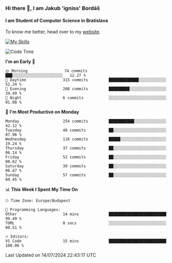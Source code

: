 ### Hi there 👋, I am Jakub 'igniss' Bordáš

#### I am Student of Computer Science in Bratislava
To know me better, head over to my [website](https://bordas.sk).

[![My Skills](https://skillicons.dev/icons?i=js,html,css,figma,svelte,java,kotlin,python,postgresql,typescript,nest,nodejs)](https://bordas.sk)


<!--START_SECTION:waka-->
![Code Time](http://img.shields.io/badge/Code%20Time-1%2C484%20hrs%2056%20mins-blue)

**I'm an Early 🐤** 

```text
🌞 Morning                74 commits          ███░░░░░░░░░░░░░░░░░░░░░░   12.27 % 
🌆 Daytime                315 commits         █████████████░░░░░░░░░░░░   52.24 % 
🌃 Evening                208 commits         █████████░░░░░░░░░░░░░░░░   34.49 % 
🌙 Night                  6 commits           ░░░░░░░░░░░░░░░░░░░░░░░░░   01.00 % 
```
📅 **I'm Most Productive on Monday** 

```text
Monday                   254 commits         ███████████░░░░░░░░░░░░░░   42.12 % 
Tuesday                  48 commits          ██░░░░░░░░░░░░░░░░░░░░░░░   07.96 % 
Wednesday                116 commits         █████░░░░░░░░░░░░░░░░░░░░   19.24 % 
Thursday                 37 commits          ██░░░░░░░░░░░░░░░░░░░░░░░   06.14 % 
Friday                   52 commits          ██░░░░░░░░░░░░░░░░░░░░░░░   08.62 % 
Saturday                 39 commits          ██░░░░░░░░░░░░░░░░░░░░░░░   06.47 % 
Sunday                   57 commits          ██░░░░░░░░░░░░░░░░░░░░░░░   09.45 % 
```


📊 **This Week I Spent My Time On** 

```text
🕑︎ Time Zone: Europe/Budapest

💬 Programming Languages: 
Other                    14 mins             █████████████████████████   99.49 % 
TOML                     0 secs              ░░░░░░░░░░░░░░░░░░░░░░░░░   00.51 % 

🔥 Editors: 
VS Code                  15 mins             █████████████████████████   100.00 % 
```


 Last Updated on 14/07/2024 22:43:17 UTC
<!--END_SECTION:waka-->
